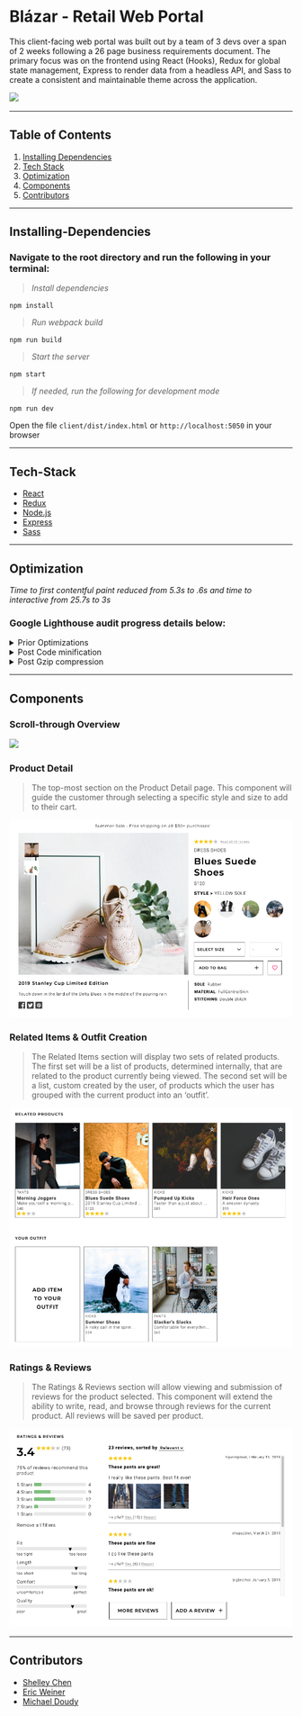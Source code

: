 # Blázar - Retail Web Portal

This client-facing web portal was built out by a team of 3 devs over a span of 2 weeks following a 26 page business requirements document. The primary focus was on the frontend using React (Hooks), Redux for global state management, Express to render data from a headless API, and Sass to create a consistent and maintainable theme across the application.

![](readme-assets/retailWebPortal1.gif)

---

## Table of Contents
1. [Installing Dependencies](#Installing-Dependencies)
2. [Tech Stack](#Tech-Stack)
3. [Optimization](#Optimization)
4. [Components](#Components)
5. [Contributors](#Contributors)

---

## Installing-Dependencies

### Navigate to the root directory and run the following in your terminal:

>*Install dependencies*
```
npm install
```
>*Run webpack build*
```
npm run build
```
>*Start the server*
```
npm start
```
>*If needed, run the following for development mode*
```
npm run dev
```
Open the file `client/dist/index.html` or `http://localhost:5050` in your browser

---

## Tech-Stack
- [React](https://reactjs.org/)
- [Redux](https://redux.js.org/)
- [Node.js](nodejs.org)
- [Express](http://expressjs.com/)
- [Sass](https://sass-lang.com/)

---

## Optimization

*Time to first contentful paint reduced from 5.3s to .6s and time to interactive from 25.7s to 3s*
### Google Lighthouse audit progress details below:

<details>
<summary>Prior Optimizations</summary>
<br>

![](readme-assets/Lighthouse1.png)

</details>

<details>
<summary>Post Code minification</summary>
<br>

![](readme-assets/Lighthouse2.png)

</details>

<details>
<summary>Post Gzip compression</summary>

<br>

![](readme-assets/Lighthouse3.png)

</details>

---

## Components

### Scroll-through Overview
![](readme-assets/retailWebPortal2.gif)

### Product Detail
>The top-most section on the Product Detail page. This component will guide the customer through selecting a specific style and size to add to their cart.

![](readme-assets/Component1.png)

### Related Items & Outfit Creation
>The Related Items section will display two sets of related products. The first set will be a list of products, determined internally, that are related to the product currently being viewed. The second set will be a list, custom created by the user, of products which the user has grouped with the current product into an ‘outfit’.

![](readme-assets/Component2.png)

### Ratings & Reviews
>The Ratings & Reviews section will allow viewing and submission of reviews for the product selected. This component will extend the ability to write, read, and browse through reviews for the current product. All reviews will be saved per product.

![](readme-assets/Component3.png)

---

## Contributors

- [Shelley Chen](https://github.com/shelleychenn)
- [Eric Weiner](https://github.com/Eweiner11)
- [Michael Doudy](https://github.com/mdoudy90)
